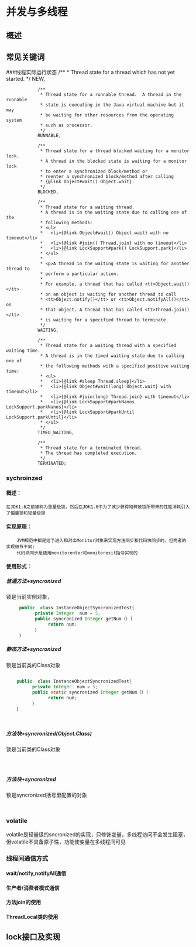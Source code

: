 # 并发与多线程


## 概述
 
## 常见关键词

###线程实际运行状态
          /**
                 * Thread state for a thread which has not yet started.
                 */
                NEW,
        
                /**
                 * Thread state for a runnable thread.  A thread in the runnable
                 * state is executing in the Java virtual machine but it may
                 * be waiting for other resources from the operating system
                 * such as processor.
                 */
                RUNNABLE,
        
                /**
                 * Thread state for a thread blocked waiting for a monitor lock.
                 * A thread in the blocked state is waiting for a monitor lock
                 * to enter a synchronized block/method or
                 * reenter a synchronized block/method after calling
                 * {@link Object#wait() Object.wait}.
                 */
                BLOCKED,
        
                /**
                 * Thread state for a waiting thread.
                 * A thread is in the waiting state due to calling one of the
                 * following methods:
                 * <ul>
                 *   <li>{@link Object#wait() Object.wait} with no timeout</li>
                 *   <li>{@link #join() Thread.join} with no timeout</li>
                 *   <li>{@link LockSupport#park() LockSupport.park}</li>
                 * </ul>
                 *
                 * <p>A thread in the waiting state is waiting for another thread to
                 * perform a particular action.
                 *
                 * For example, a thread that has called <tt>Object.wait()</tt>
                 * on an object is waiting for another thread to call
                 * <tt>Object.notify()</tt> or <tt>Object.notifyAll()</tt> on
                 * that object. A thread that has called <tt>Thread.join()</tt>
                 * is waiting for a specified thread to terminate.
                 */
                WAITING,
        
                /**
                 * Thread state for a waiting thread with a specified waiting time.
                 * A thread is in the timed waiting state due to calling one of
                 * the following methods with a specified positive waiting time:
                 * <ul>
                 *   <li>{@link #sleep Thread.sleep}</li>
                 *   <li>{@link Object#wait(long) Object.wait} with timeout</li>
                 *   <li>{@link #join(long) Thread.join} with timeout</li>
                 *   <li>{@link LockSupport#parkNanos LockSupport.parkNanos}</li>
                 *   <li>{@link LockSupport#parkUntil LockSupport.parkUntil}</li>
                 * </ul>
                 */
                TIMED_WAITING,
        
                /**
                 * Thread state for a terminated thread.
                 * The thread has completed execution.
                 */
                TERMINATED;


 ###  sychroinzed
 ####     概述：
    在JDK1.6之前被称为重量级锁，然后在JDK1.6中为了减少获得和释放锁所带来的性能消耗引入了偏量锁和轻量级锁
      
####      实现原理：
        JVM规范中都是给予进入和对出Monitor对象来实现方法同步和代码块同步的，但两者的实现细节不同:
        代码块同步是使用monitorenter和monitorexit指令实现的
####      使用形式：
#####     普通方法+syncronized
   锁是当前实例对象，
            
```java  
     public  class InstanceObjectSyncronizedTest{
           private Integer  num = 5;
           public syncronized Integer getNum（）｛
                return num;
           ｝
     ｝
```    




#####            静态方法+syncronized
锁是当前类的Class对象

```java
    
    public  class InstanceObjectSyncronizedTest{
          private Integer  num = 5;
          public static syncronized Integer getNum（）｛
                return num;
          ｝
    ｝
    
    
```






#####     方法块+syncronized(Object.Class)
   锁是当前类的Class对象
```java




```
            
#####     方法块+syncronized
   锁是syncronized括号里配置的对象
```java



```     
 ### volatile
   volatile是轻量级的sncronized的实现，只修饰变量，多线程访问不会发生阻塞，但volatile不具备原子性，功能使变量在多线程间可见
       
   
 
 ### 线程间通信方式
 
 #### wait/notify,notifyAll通信
 
     
 #### 生产者/消费者模式通信
 #### 方法join的使用
 #### ThreadLocal类的使用
 
 ## lock接口及实现